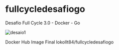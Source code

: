 # fullcycledesafiogo
Desafio Full Cycle 3.0 - Docker - Go

![desaio1](https://user-images.githubusercontent.com/34746588/230741226-bcdfca46-8333-4ed3-9859-d2eb6f2f9c18.jpg)

Docker Hub Image Final
lokollt84/fullcycledesafiogo



